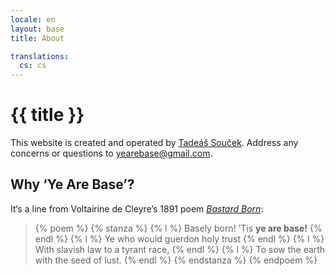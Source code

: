 ```yaml
---
locale: en
layout: base
title: About

translations:
  cs: cs
---
```


# {{ title }}

This website is created and operated by [Tadeáš Souček](https://github.com/tadeassoucek). Address any concerns or questions to [yearebase@gmail.com](mailto:yearebase@gmail.com).

## Why ‘Ye Are Base’?

It‘s a line from Voltairine de Cleyre’s 1891 poem [_Bastard Born_](https://theanarchistlibrary.org/library/voltairine-de-cleyre-bastard-born):

<blockquote>
  {% poem %}
    {% stanza %}
      {% l %} Basely born! ’Tis <strong>ye are base!</strong> {% endl %}
      {% l %} Ye who would guerdon holy trust {% endl %}
      {% l %} With slavish law to a tyrant race, {% endl %}
      {% l %} To sow the earth with the seed of lust. {% endl %}
    {% endstanza %}
  {% endpoem %}
</blockquote>
